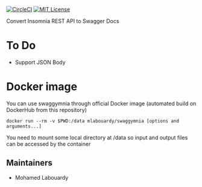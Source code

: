 [![CircleCI](https://circleci.com/gh/mlabouardy/swaggymnia/tree/master.svg?style=svg&circle-token=bcfce92d1e46aaf0d50b4b3fa8baf8406d4bc115)](https://circleci.com/gh/mlabouardy/swaggymnia/tree/master) [![MIT License](http://img.shields.io/badge/license-MIT-blue.svg?style=flat)](LICENSE)

Convert Insomnia REST API to Swagger Docs

# To Do

- Support JSON Body

# Docker image

You can use swaggymnia through official Docker image (automated build on DockerHub from this repository)

```
docker run --rm -v $PWD:/data mlabouardy/swaggymnia [options and arguments...]
```

You need to mount some local directory at /data so input and output files can be accessed by the container

## Maintainers

- Mohamed Labouardy
